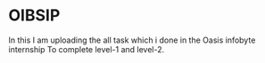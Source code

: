 # OIBSIP
In this I am uploading the all task which i done in the Oasis infobyte internship To complete level-1 and level-2.
